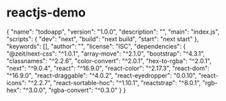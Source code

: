 # reactjs-demo

{
  "name": "todoapp",
  "version": "1.0.0",
  "description": "",
  "main": "index.js",
  "scripts": {
    "dev": "next",
    "build": "next build",
    "start": "next start"
  },
  "keywords": [],
  "author": "",
  "license": "ISC",
  "dependencies": {
    "@zeit/next-css": "^1.0.1",
    "array-move": "^2.1.0",
    "bootstrap": "^4.3.1",
    "classnames": "^2.2.6",
    "color-convert": "^2.0.1",
    "hex-to-rgba": "^2.0.1",
    "next": "^9.0.4",
    "react": "^16.9.0",
    "react-color": "^2.17.3",
    "react-dom": "^16.9.0",
    "react-draggable": "^4.0.2",
    "react-eyedropper": "0.0.10",
    "react-icons": "^2.2.7",
    "react-sortable-hoc": "^1.10.1",
    "reactstrap": "^8.0.1",
    "rgb-hex": "^3.0.0",
    "rgba-convert": "^0.3.0"
  }
}
